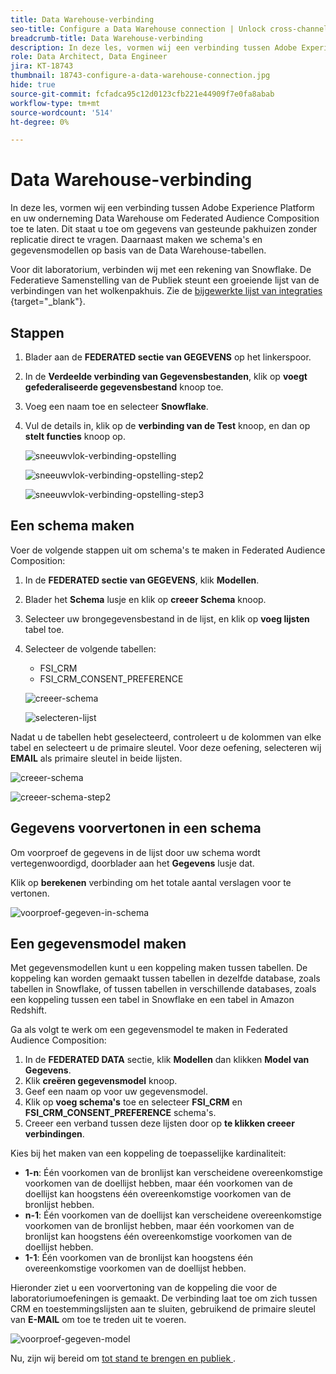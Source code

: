 ```yaml
---
title: Data Warehouse-verbinding
seo-title: Configure a Data Warehouse connection | Unlock cross-channel insights with Federated Audience Composition
breadcrumb-title: Data Warehouse-verbinding
description: In deze les, vormen wij een verbinding tussen Adobe Experience Platform en uw onderneming Data Warehouse om Federated Audience Composition toe te laten.
role: Data Architect, Data Engineer
jira: KT-18743
thumbnail: 18743-configure-a-data-warehouse-connection.jpg
hide: true
source-git-commit: fcfadca95c12d0123cfb221e44909f7e0fa8abab
workflow-type: tm+mt
source-wordcount: '514'
ht-degree: 0%

---
```



# Data Warehouse-verbinding

In deze les, vormen wij een verbinding tussen Adobe Experience Platform en uw onderneming Data Warehouse om Federated Audience Composition toe te laten. Dit staat u toe om gegevens van gesteunde pakhuizen zonder replicatie direct te vragen. Daarnaast maken we schema&#39;s en gegevensmodellen op basis van de Data Warehouse-tabellen.

Voor dit laboratorium, verbinden wij met een rekening van Snowflake. De Federatieve Samenstelling van de Publiek steunt een groeiende lijst van de verbindingen van het wolkenpakhuis. Zie de [ bijgewerkte lijst van integraties ](https://experienceleague.adobe.com/nl/docs/federated-audience-composition/using/start/access-prerequisites){target="_blank"}.


## Stappen

1. Blader aan de **FEDERATED sectie van GEGEVENS** op het linkerspoor.
2. In de **Verdeelde verbinding van Gegevensbestanden**, klik op **voegt gefederaliseerde gegevensbestand** knoop toe.
3. Voeg een naam toe en selecteer **Snowflake**.
4. Vul de details in, klik op de **verbinding van de Test** knoop, en dan op **stelt functies** knoop op.

   ![ sneeuwvlok-verbinding-opstelling ](assets/snowflake-connection-setup.png)

   ![ sneeuwvlok-verbinding-opstelling-step2 ](assets/snowflake-connection-setup-step2.png)

   ![ sneeuwvlok-verbinding-opstelling-step3 ](assets/snowflake-connection-setup-step3.png)

## Een schema maken

Voer de volgende stappen uit om schema&#39;s te maken in Federated Audience Composition:

1. In de **FEDERATED sectie van GEGEVENS**, klik **Modellen**.
2. Blader het **Schema** lusje en klik op **creeer Schema** knoop.
3. Selecteer uw brongegevensbestand in de lijst, en klik op **voeg lijsten** tabel toe.
4. Selecteer de volgende tabellen:
   - FSI_CRM
   - FSI_CRM_CONSENT_PREFERENCE

   ![ creeer-schema ](assets/create-schema.png)

   ![ selecteren-lijst ](assets/select-table.png)

Nadat u de tabellen hebt geselecteerd, controleert u de kolommen van elke tabel en selecteert u de primaire sleutel. Voor deze oefening, selecteren wij **EMAIL** als primaire sleutel in beide lijsten.

![ creeer-schema ](assets/create-schema.png)

![ creeer-schema-step2 ](assets/create-schema-step2.png)

## Gegevens voorvertonen in een schema

Om voorproef de gegevens in de lijst door uw schema wordt vertegenwoordigd, doorblader aan het **Gegevens** lusje dat.

Klik op **berekenen** verbinding om het totale aantal verslagen voor te vertonen.

![ voorproef-gegeven-in-schema ](assets/preview-data-in-schema.png)

## Een gegevensmodel maken

Met gegevensmodellen kunt u een koppeling maken tussen tabellen. De koppeling kan worden gemaakt tussen tabellen in dezelfde database, zoals tabellen in Snowflake, of tussen tabellen in verschillende databases, zoals een koppeling tussen een tabel in Snowflake en een tabel in Amazon Redshift.

Ga als volgt te werk om een gegevensmodel te maken in Federated Audience Composition:

1. In de **FEDERATED DATA** sectie, klik **Modellen** dan klikken **Model van Gegevens**.
2. Klik **creëren gegevensmodel** knoop.
3. Geef een naam op voor uw gegevensmodel.
4. Klik op **voeg schema&#39;s** toe en selecteer **FSI_CRM** en **FSI_CRM_CONSENT_PREFERENCE** schema&#39;s.
5. Creeer een verband tussen deze lijsten door op **te klikken creeer verbindingen**.

Kies bij het maken van een koppeling de toepasselijke kardinaliteit:

- **1-n**: Één voorkomen van de bronlijst kan verscheidene overeenkomstige voorkomen van de doellijst hebben, maar één voorkomen van de doellijst kan hoogstens één overeenkomstige voorkomen van de bronlijst hebben.
- **n-1**: Één voorkomen van de doellijst kan verscheidene overeenkomstige voorkomen van de bronlijst hebben, maar één voorkomen van de bronlijst kan hoogstens één overeenkomstige voorkomen van de doellijst hebben.
- **1-1**: Één voorkomen van de bronlijst kan hoogstens één overeenkomstige voorkomen van de doellijst hebben.

Hieronder ziet u een voorvertoning van de koppeling die voor de laboratoriumoefeningen is gemaakt. De verbinding laat toe om zich tussen CRM en toestemmingslijsten aan te sluiten, gebruikend de primaire sleutel van **E-MAIL** om toe te treden uit te voeren.

![ voorproef-gegeven-model ](assets/preview-data-model.png)

Nu, zijn wij bereid om [ tot stand te brengen en publiek ](audience-creation-exercise.md).
